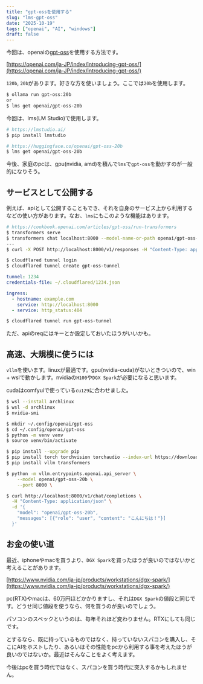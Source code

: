 ```yaml
---
title: "gpt-ossを使用する"
slug: "lms-gpt-oss"
date: "2025-10-19"
tags: ["openai", "AI", "windows"]
draft: false
---
```


今回は、openaiの[gpt-oss](https://huggingface.co/openai/gpt-oss-120b)を使用する方法です。

[https://openai.com/ja-JP/index/introducing-gpt-oss/](https://openai.com/ja-JP/index/introducing-gpt-oss/)

`120b`, `20b`があります。好きな方を使いましょう。ここでは`20b`を使用します。

```sh
$ ollama run gpt-oss:20b
or
$ lms get openai/gpt-oss-20b
```

今回は、lms(LM Studio)で使用します。

```sh
# https://lmstudio.ai/
$ pip install lmstudio

# https://huggingface.co/openai/gpt-oss-20b
$ lms get openai/gpt-oss-20b
```

今後、家庭のpcは、gpu(nvidia, amd)を積んで`lms`で`gpt-oss`を動かすのが一般的になりそう。

## サービスとして公開する

例えば、apiとして公開することもでき、それを自身のサービス上から利用するなどの使い方があります。なお、`lms`にもこのような機能はあります。

```sh
# https://cookbook.openai.com/articles/gpt-oss/run-transformers
$ transformers serve
$ transformers chat localhost:8000 --model-name-or-path openai/gpt-oss-20b
---
$ curl -X POST http://localhost:8000/v1/responses -H "Content-Type: application/json" -d '{"messages": [{"role": "system", "content": "hello"}], "temperature": 0.9, "max_tokens": 1000, "stream": true, "model": "openai/gpt-oss-20b"}'
```

```sh
$ cloudflared tunnel login
$ cloudflared tunnel create gpt-oss-tunnel
```

```yml:~/.cloudflared/config.yml
tunnel: 1234
credentials-file: ~/.cloudflared/1234.json

ingress:
  - hostname: example.com
    service: http://localhost:8000
  - service: http_status:404
```

```sh
$ cloudflared tunnel run gpt-oss-tunnel
```

ただ、apiのreqにはキーとか設定しておいたほうがいいかも。

## 高速、大規模に使うには

`vllm`を使います。linuxが最適です。gpu(nvidia-cuda)がないときついので、win + wslで動かします。nvidiaの`H100`や`DGX Spark`が必要になると思います。

cudaはcomfyuiで使っている`cu129`に合わせました。

```sh
$ wsl --install archlinux
$ wsl -d archlinux
$ nvidia-smi
```

```sh
$ mkdir ~/.config/openai/gpt-oss
$ cd ~/.config/openai/gpt-oss
$ python -m venv venv
$ source venv/bin/activate

$ pip install --upgrade pip
$ pip install torch torchvision torchaudio --index-url https://download.pytorch.org/whl/cu129
$ pip install vllm transformers

$ python -m vllm.entrypoints.openai.api_server \
    --model openai/gpt-oss-20b \
    --port 8000 \
```

```sh
$ curl http://localhost:8000/v1/chat/completions \
  -H "Content-Type: application/json" \
  -d '{
    "model": "openai/gpt-oss-20b",
    "messages": [{"role": "user", "content": "こんにちは！"}]
  }'
```

## お金の使い道

最近、iphoneやmacを買うより、`DGX Spark`を買ったほうが良いのではないかと考えることがあります。

[https://www.nvidia.com/ja-jp/products/workstations/dgx-spark/](https://www.nvidia.com/ja-jp/products/workstations/dgx-spark/)

pc(RTX)やmacは、60万円ほどかかりますし、それは`DGX Spark`の値段と同じです。どうせ同じ値段を使うなら、何を買うのが良いのでしょう。

パソコンのスペックというのは、毎年それほど変わりません。RTXにしても同じです。

とするなら、既に持っているものではなく、持っていないスパコンを購入し、そこにAIをホストしたり、あるいはその性能をpcから利用する事を考えたほうが良いのではないか。最近はそんなことをよく考えます。

今後はpcを買う時代ではなく、スパコンを買う時代に突入するかもしれません。

